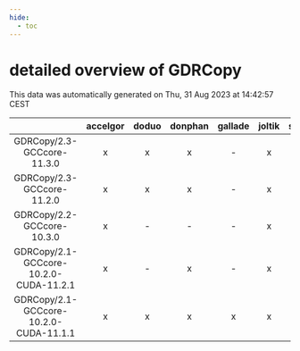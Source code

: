 ```yaml
---
hide:
  - toc
---
```


detailed overview of GDRCopy
============================


This data was automatically generated on Thu, 31 Aug 2023 at 14:42:57 CEST  

| |accelgor|doduo|donphan|gallade|joltik|skitty|swalot|victini|
| :---: | :---: | :---: | :---: | :---: | :---: | :---: | :---: | :---: |
|GDRCopy/2.3-GCCcore-11.3.0|x|x|x|-|x|x|x|x|
|GDRCopy/2.3-GCCcore-11.2.0|x|x|x|-|x|x|x|x|
|GDRCopy/2.2-GCCcore-10.3.0|x|-|-|-|x|-|-|-|
|GDRCopy/2.1-GCCcore-10.2.0-CUDA-11.2.1|x|-|x|-|x|-|-|-|
|GDRCopy/2.1-GCCcore-10.2.0-CUDA-11.1.1|x|x|x|x|x|x|x|x|
